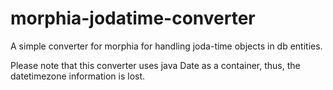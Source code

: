 # morphia-jodatime-converter

A simple converter for morphia for handling joda-time objects in db entities.

Please note that this converter uses java Date as a container, thus, the datetimezone information is lost.
